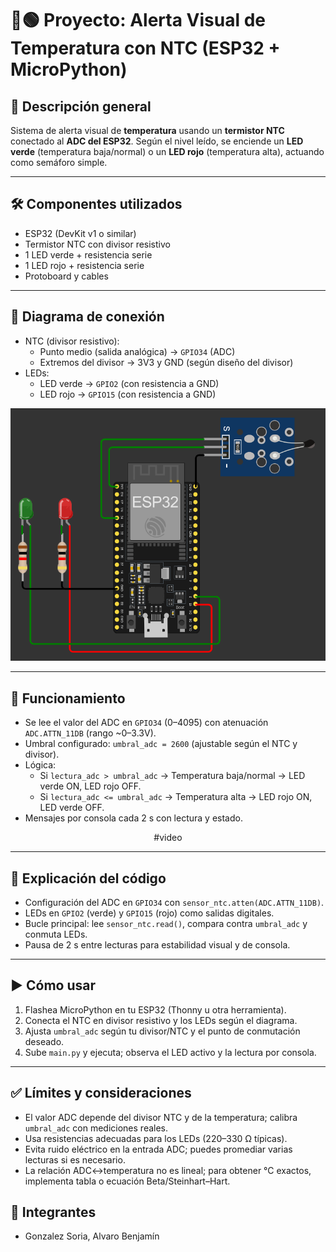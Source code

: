 # 🔴🟢 Proyecto: Alerta Visual de Temperatura con NTC (ESP32 + MicroPython)

## 🔧 Descripción general
Sistema de alerta visual de **temperatura** usando un **termistor NTC** conectado al **ADC del ESP32**. Según el nivel leído, se enciende un **LED verde** (temperatura baja/normal) o un **LED rojo** (temperatura alta), actuando como semáforo simple.

---

## 🛠 Componentes utilizados
- ESP32 (DevKit v1 o similar)
- Termistor NTC con divisor resistivo
- 1 LED verde + resistencia serie
- 1 LED rojo + resistencia serie
- Protoboard y cables

---

## 🔌 Diagrama de conexión
- NTC (divisor resistivo):
  - Punto medio (salida analógica) → `GPIO34` (ADC)
  - Extremos del divisor → 3V3 y GND (según diseño del divisor)
- LEDs:
  - LED verde → `GPIO2` (con resistencia a GND)
  - LED rojo → `GPIO15` (con resistencia a GND)

![Circuito](./circuito.png)

---

## 📲 Funcionamiento
- Se lee el valor del ADC en `GPIO34` (0–4095) con atenuación `ADC.ATTN_11DB` (rango ~0–3.3V).
- Umbral configurado: `umbral_adc = 2600` (ajustable según el NTC y divisor).
- Lógica:
  - Si `lectura_adc > umbral_adc` → Temperatura baja/normal → LED verde ON, LED rojo OFF.
  - Si `lectura_adc <= umbral_adc` → Temperatura alta → LED rojo ON, LED verde OFF.
- Mensajes por consola cada 2 s con lectura y estado.

<div align="center">

  #video

</div>

---

## 🧩 Explicación del código
- Configuración del ADC en `GPIO34` con `sensor_ntc.atten(ADC.ATTN_11DB)`.
- LEDs en `GPIO2` (verde) y `GPIO15` (rojo) como salidas digitales.
- Bucle principal: lee `sensor_ntc.read()`, compara contra `umbral_adc` y conmuta LEDs.
- Pausa de 2 s entre lecturas para estabilidad visual y de consola.

---

## ▶️ Cómo usar
1. Flashea MicroPython en tu ESP32 (Thonny u otra herramienta).
2. Conecta el NTC en divisor resistivo y los LEDs según el diagrama.
3. Ajusta `umbral_adc` según tu divisor/NTC y el punto de conmutación deseado.
4. Sube `main.py` y ejecuta; observa el LED activo y la lectura por consola.

---

## ✅ Límites y consideraciones
- El valor ADC depende del divisor NTC y de la temperatura; calibra `umbral_adc` con mediciones reales.
- Usa resistencias adecuadas para los LEDs (220–330 Ω típicas).
- Evita ruido eléctrico en la entrada ADC; puedes promediar varias lecturas si es necesario.
- La relación ADC↔temperatura no es lineal; para obtener °C exactos, implementa tabla o ecuación Beta/Steinhart–Hart.

## 👥 Integrantes
- Gonzalez Soria, Alvaro Benjamín
